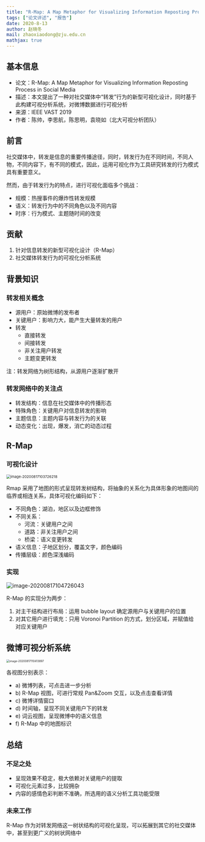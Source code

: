 ```yaml
---
title: "R-Map: A Map Metaphor for Visualizing Information Reposting Process in Social Media"
tags: ["论文评述", "报告"]
date: 2020-8-13
author: 赵晓冬
mail: zhaoxiaodong@zju.edu.cn
mathjax: true
---
```


## 基本信息

-   论文：R-Map: A Map Metaphor for Visualizing Information Reposting Process in Social Media
-   描述：本文提出了一种对社交媒体中“转发”行为的新型可视化设计，同时基于此构建可视分析系统，对微博数据进行可视分析
-   来源：IEEE VAST 2019
-   作者：陈帅，李思航，陈思明，袁晓如（北大可视分析团队）

## 前言

社交媒体中，转发是信息的重要传播途径，同时，转发行为在不同时间，不同人物，不同内容下，有不同的模式，因此，运用可视化作为工具研究转发的行为模式具有重要意义。

然而，由于转发行为的特点，进行可视化面临多个挑战：

-   规模：热搜事件的爆炸性转发规模
-   语义：转发行为中的不同角色以及不同内容
-   时序：行为模式、主题随时间的改变

## 贡献

1. 针对信息转发的新型可视化设计（R-Map）
2. 社交媒体转发行为的可视化分析系统

## 背景知识

### 转发相关概念

-   源用户：原始微博的发布者
-   关键用户：影响力大，能产生大量转发的用户
-   转发
    -   直接转发
    -   间接转发
    -   非关注用户转发
    -   主题变更转发

注：转发网络为树形结构，从源用户逐渐扩散开

### 转发网络中的关注点

-   转发结构：信息在社交媒体中的传播形态
-   特殊角色：关键用户对信息转发的影响
-   主题信息：主题内容与转发行为的关联
-   动态变化：出现，爆发，消亡的动态过程

## R-Map

### 可视化设计

<img src="http://www.cad.zju.edu.cn/home/vagblog/images/photo_bed/2020/8/17/c397b04165a914397f9e958281c16612db00d4df.png" alt="image-20200817103726218" style="zoom: 67%;" />

Rmap 采用了地图的形式呈现转发树结构，将抽象的关系化为具体形象的地图间的临界或相连关系，具体可视化编码如下：

-   不同角色：湖泊，地区以及边框修饰
-   不同关系：
    -   河流：关键用户之间
    -   道路：非关注用户之间
    -   桥梁：语义变更转发
-   语义信息：子地区划分，覆盖文字，颜色编码
-   传播层级：颜色深浅编码

### 实现

<img src="http://www.cad.zju.edu.cn/home/vagblog/images/photo_bed/2020/8/17/9899c1cd29ad6cf190a2f43455880fb42d4f3706.png" alt="image-20200817104726043"  />

R-Map 的实现分为两步：

1. 对主干结构进行布局：运用 bubble layout 确定源用户与关键用户的位置
2. 对其它用户进行填充：只用 Voronoi Partition 的方式，划分区域，并赋值给对应关键用户

## 微博可视分析系统

<img src="http://www.cad.zju.edu.cn/home/vagblog/images/photo_bed/2020/8/17/e2987984a2f64cd5a749a0dba9da9f7d51f925d6.png" alt="image-20200817110413897" style="zoom:50%;" />

各视图分别表示：

-   a) 微博列表，可点击进一步分析
-   b) R-Map 视图，可进行常规 Pan&Zoom 交互，以及点击查看详情
-   c) 微博详情窗口
-   d) 时间轴，呈现不同关键用户下的转发
-   e) 词云视图，呈现微博中的语义信息
-   f) R-Map 中的地图标识

## 总结

### 不足之处

-   呈现效果不稳定，极大依赖对关键用户的提取
-   可视化元素过多，比较拥杂
-   内容的感情色彩判断不准确，所选用的语义分析工具功能受限

### 未来工作

R-Map 作为对转发网络这一树状结构的可视化呈现，可以拓展到其它的社交媒体中，甚至到更广义的树状网络中
